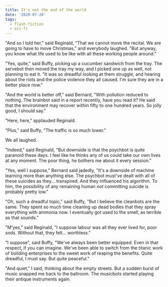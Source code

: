 ```yaml
---
title: It's not the end of the world
date: '2020-07-28'
tags:
  - flash-fiction
  - sci-fi
---
```


"And so I told her," said Reginald, "That we cannot move the recital. We are
going to have to move Christmas," and everybody laughed. "But anyway, you know
what life used to be like with all these working people around."

<!-- truncate -->

"Yes, quite," said Buffy, picking up a cucumber sandwich from the tray. The
servebot then moved the tray my way, and I picked one up as well, not planning
to eat it. "It was so dreadful looking at them struggle, and hearing about the
riots and the police violence they all caused. I'm sure they are in a better
place now."

"And the world is better off," said Bernard, "With pollution reduced to nothing.
The brainbot said in a report recently, have you read it? He said that the
environment may recover within fifty to one hundred years. So jolly good, I
should say."

"Here, here," applauded Reginald.

"Plus," said Buffy, "The traffic is so much lower."

We all laughed.

"Indeed," said Reginald, "But downside is that the psychbot is quite paranoid
these days. I feel like he thinks any of us could take our own lives at any
moment. The poor thing, he bothers me about it every session."

"Yes, well I suppose," Bernard said jadedly, "It's a downside of machine
learning more than anything else. The psychbot must've dealt with all of these
suicides as they... transpired. And they influenced his algorithm. To him, the
possibility of any remaining human _not_ committing suicide is probably pretty
low."

"Oh, such a dreadful topic," said Buffy, "But I believe the cleanbots are the
same. They spent so much time cleaning up dead bodies that they spray everything
with ammonia now. I eventually got used to the smell, as terrible as that
sounds."

"M'yes," said Reginald, "I suppose labour was all they ever lived for, poor
sods. Without that, they felt... worthless."

"I suppose", said Buffy, "We've always been better equipped. Even in that
respect, if you can imagine. We've been able to switch from the titanic work of
building enterprises to the sweet work of reaping the benefits. Quite dreadful,
I must say. But quite peaceful."

"And quiet," I said, thinking about the empty streets. But a sudden burst of
music snapped me back to the ballroom. The musicbots started playing their
antique instruments again.
